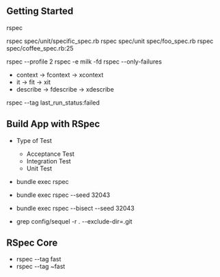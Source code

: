 ## Getting Started

rspec

rspec spec/unit/specific_spec.rb
rspec spec/unit spec/foo_spec.rb
rspec spec/coffee_spec.rb:25

rspec --profile 2
rspec -e milk -fd
rspec --only-failures

- context -> fcontext -> xcontext
- it -> fit -> xit
- describe -> fdescribe -> xdescribe

rspec --tag last_run_status:failed

## Build App with RSpec

- Type of Test
    - Acceptance Test
    - Integration Test
    - Unit Test

- bundle exec rspec
- bundle exec rspec --seed 32043
- bundle exec rspec --bisect --seed 32043

- grep config/sequel -r . --exclude-dir=.git

## RSpec Core

- rspec --tag fast
- rspec --tag ~fast